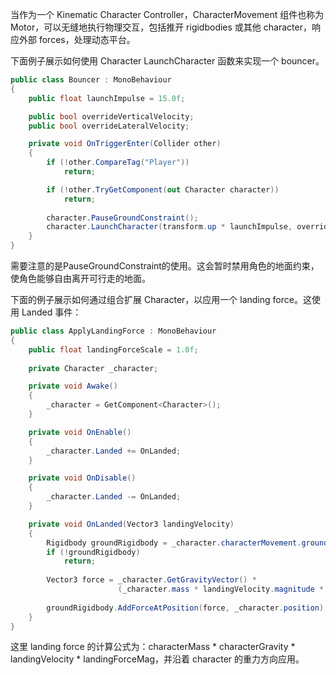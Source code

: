当作为一个 Kinematic Character Controller，CharacterMovement 组件也称为 Motor，可以无缝地执行物理交互，包括推开 rigidbodies 或其他 character，响应外部 forces，处理动态平台。

下面例子展示如何使用 Character LaunchCharacter 函数来实现一个 bouncer。

```C#
public class Bouncer : MonoBehaviour
{
    public float launchImpulse = 15.0f;

    public bool overrideVerticalVelocity;
    public bool overrideLateralVelocity;

    private void OnTriggerEnter(Collider other)
    {
        if (!other.CompareTag("Player"))
            return;

        if (!other.TryGetComponent(out Character character))
            return;
        
        character.PauseGroundConstraint();
        character.LaunchCharacter(transform.up * launchImpulse, overrideVerticalVelocity, overrideLateralVelocity);
    }
}
```

需要注意的是PauseGroundConstraint的使用。这会暂时禁用角色的地面约束，使角色能够自由离开可行走的地面。

下面的例子展示如何通过组合扩展 Character，以应用一个 landing force。这使用 Landed 事件：

```C#
public class ApplyLandingForce : MonoBehaviour
{
    public float landingForceScale = 1.0f;
    
    private Character _character;

    private void Awake()
    {
        _character = GetComponent<Character>();
    }

    private void OnEnable()
    {
        _character.Landed += OnLanded;
    }

    private void OnDisable()
    {
        _character.Landed -= OnLanded;
    }

    private void OnLanded(Vector3 landingVelocity)
    {
        Rigidbody groundRigidbody = _character.characterMovement.groundRigidbody;
        if (!groundRigidbody)
            return;
        
        Vector3 force = _character.GetGravityVector() *
                        (_character.mass * landingVelocity.magnitude * landingForceScale);
            
        groundRigidbody.AddForceAtPosition(force, _character.position);
    }
}
```

这里 landing force 的计算公式为：characterMass * characterGravity * landingVelocity * landingForceMag，并沿着 character 的重力方向应用。
